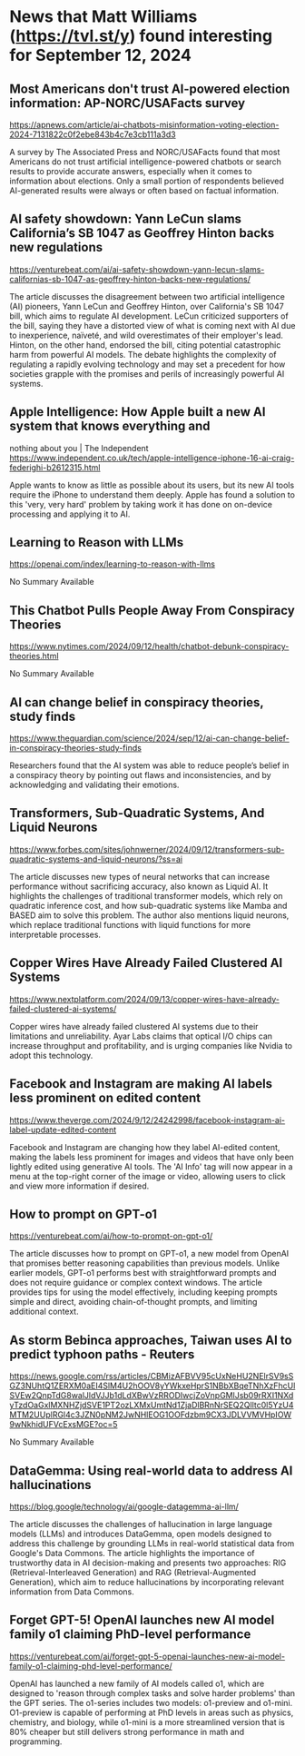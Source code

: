# News that Matt Williams (https://tvl.st/y) found interesting for September 12, 2024

## Most Americans don't trust AI-powered election information: AP-NORC/USAFacts survey
<a href="https://apnews.com/article/ai-chatbots-misinformation-voting-election-2024-7131822c0f2ebe843b4c7e3cb111a3d3" target="_blank">https://apnews.com/article/ai-chatbots-misinformation-voting-election-2024-7131822c0f2ebe843b4c7e3cb111a3d3</a>

A survey by The Associated Press and NORC/USAFacts found that most Americans do not trust artificial intelligence-powered chatbots or search results to provide accurate answers, especially when it comes to information about elections. Only a small portion of respondents believed AI-generated results were always or often based on factual information.

## AI safety showdown: Yann LeCun slams California’s SB 1047 as Geoffrey Hinton backs new regulations
<a href="https://venturebeat.com/ai/ai-safety-showdown-yann-lecun-slams-californias-sb-1047-as-geoffrey-hinton-backs-new-regulations/" target="_blank">https://venturebeat.com/ai/ai-safety-showdown-yann-lecun-slams-californias-sb-1047-as-geoffrey-hinton-backs-new-regulations/</a>

The article discusses the disagreement between two artificial intelligence (AI) pioneers, Yann LeCun and Geoffrey Hinton, over California's SB 1047 bill, which aims to regulate AI development. LeCun criticized supporters of the bill, saying they have a distorted view of what is coming next with AI due to inexperience, naïveté, and wild overestimates of their employer's lead. Hinton, on the other hand, endorsed the bill, citing potential catastrophic harm from powerful AI models. The debate highlights the complexity of regulating a rapidly evolving technology and may set a precedent for how societies grapple with the promises and perils of increasingly powerful AI systems.

## Apple Intelligence: How Apple built a new AI system that knows everything and
nothing about you | The Independent
<a href="https://www.independent.co.uk/tech/apple-intelligence-iphone-16-ai-craig-federighi-b2612315.html" target="_blank">https://www.independent.co.uk/tech/apple-intelligence-iphone-16-ai-craig-federighi-b2612315.html</a>

Apple wants to know as little as possible about its users, but its new AI tools require the iPhone to understand them deeply. Apple has found a solution to this 'very, very hard' problem by taking work it has done on on-device processing and applying it to AI.

## Learning to Reason with LLMs
<a href="https://openai.com/index/learning-to-reason-with-llms" target="_blank">https://openai.com/index/learning-to-reason-with-llms</a>

No Summary Available

## This Chatbot Pulls People Away From Conspiracy Theories
<a href="https://www.nytimes.com/2024/09/12/health/chatbot-debunk-conspiracy-theories.html" target="_blank">https://www.nytimes.com/2024/09/12/health/chatbot-debunk-conspiracy-theories.html</a>

No Summary Available

## AI can change belief in conspiracy theories, study finds
<a href="https://www.theguardian.com/science/2024/sep/12/ai-can-change-belief-in-conspiracy-theories-study-finds" target="_blank">https://www.theguardian.com/science/2024/sep/12/ai-can-change-belief-in-conspiracy-theories-study-finds</a>

Researchers found that the AI system was able to reduce people’s belief in a conspiracy theory by pointing out flaws and inconsistencies, and by acknowledging and validating their emotions.

## Transformers, Sub-Quadratic Systems, And Liquid Neurons
<a href="https://www.forbes.com/sites/johnwerner/2024/09/12/transformers-sub-quadratic-systems-and-liquid-neurons/?ss=ai" target="_blank">https://www.forbes.com/sites/johnwerner/2024/09/12/transformers-sub-quadratic-systems-and-liquid-neurons/?ss=ai</a>

The article discusses new types of neural networks that can increase performance without sacrificing accuracy, also known as Liquid AI. It highlights the challenges of traditional transformer models, which rely on quadratic inference cost, and how sub-quadratic systems like Mamba and BASED aim to solve this problem. The author also mentions liquid neurons, which replace traditional functions with liquid functions for more interpretable processes.

## Copper Wires Have Already Failed Clustered AI Systems
<a href="https://www.nextplatform.com/2024/09/13/copper-wires-have-already-failed-clustered-ai-systems/" target="_blank">https://www.nextplatform.com/2024/09/13/copper-wires-have-already-failed-clustered-ai-systems/</a>

Copper wires have already failed clustered AI systems due to their limitations and unreliability. Ayar Labs claims that optical I/O chips can increase throughput and profitability, and is urging companies like Nvidia to adopt this technology.

## Facebook and Instagram are making AI labels less prominent on edited content
<a href="https://www.theverge.com/2024/9/12/24242998/facebook-instagram-ai-label-update-edited-content" target="_blank">https://www.theverge.com/2024/9/12/24242998/facebook-instagram-ai-label-update-edited-content</a>

Facebook and Instagram are changing how they label AI-edited content, making the labels less prominent for images and videos that have only been lightly edited using generative AI tools. The 'AI Info' tag will now appear in a menu at the top-right corner of the image or video, allowing users to click and view more information if desired.

## How to prompt on GPT-o1
<a href="https://venturebeat.com/ai/how-to-prompt-on-gpt-o1/" target="_blank">https://venturebeat.com/ai/how-to-prompt-on-gpt-o1/</a>

The article discusses how to prompt on GPT-o1, a new model from OpenAI that promises better reasoning capabilities than previous models. Unlike earlier models, GPT-o1 performs best with straightforward prompts and does not require guidance or complex context windows. The article provides tips for using the model effectively, including keeping prompts simple and direct, avoiding chain-of-thought prompts, and limiting additional context.

## As storm Bebinca approaches, Taiwan uses AI to predict typhoon paths - Reuters
<a href="https://news.google.com/rss/articles/CBMizAFBVV95cUxNeHU2NElrSV9sSGZ3NUhtQ1ZERXM0aEI4SlM4U2hOOV8yYWkxeHprS1NBbXBqeTNhXzFhcUlSVEw2QnpTdG8walJldVJJb1dLdXBwVzRRODIwcjZoVnpGMlJsb09rRXI1NXdyTzdOaGxlMXNHZjdSVE1PT2ozLXMxUmtNd1ZjaDlBRnNrSEQ2Qlltc0l5YzU4MTM2UUplRGl4c3JZN0pNM2JwNHlEOG1OOFdzbm9CX3JDLVVMVHpIOW9wNkhidUFVcExsMGE?oc=5" target="_blank">https://news.google.com/rss/articles/CBMizAFBVV95cUxNeHU2NElrSV9sSGZ3NUhtQ1ZERXM0aEI4SlM4U2hOOV8yYWkxeHprS1NBbXBqeTNhXzFhcUlSVEw2QnpTdG8walJldVJJb1dLdXBwVzRRODIwcjZoVnpGMlJsb09rRXI1NXdyTzdOaGxlMXNHZjdSVE1PT2ozLXMxUmtNd1ZjaDlBRnNrSEQ2Qlltc0l5YzU4MTM2UUplRGl4c3JZN0pNM2JwNHlEOG1OOFdzbm9CX3JDLVVMVHpIOW9wNkhidUFVcExsMGE?oc=5</a>

No Summary Available

## DataGemma: Using real-world data to address AI hallucinations
<a href="https://blog.google/technology/ai/google-datagemma-ai-llm/" target="_blank">https://blog.google/technology/ai/google-datagemma-ai-llm/</a>

The article discusses the challenges of hallucination in large language models (LLMs) and introduces DataGemma, open models designed to address this challenge by grounding LLMs in real-world statistical data from Google's Data Commons. The article highlights the importance of trustworthy data in AI decision-making and presents two approaches: RIG (Retrieval-Interleaved Generation) and RAG (Retrieval-Augmented Generation), which aim to reduce hallucinations by incorporating relevant information from Data Commons.

## Forget GPT-5! OpenAI launches new AI model family o1 claiming PhD-level performance
<a href="https://venturebeat.com/ai/forget-gpt-5-openai-launches-new-ai-model-family-o1-claiming-phd-level-performance/" target="_blank">https://venturebeat.com/ai/forget-gpt-5-openai-launches-new-ai-model-family-o1-claiming-phd-level-performance/</a>

OpenAI has launched a new family of AI models called o1, which are designed to 'reason through complex tasks and solve harder problems' than the GPT series. The o1-series includes two models: o1-preview and o1-mini. O1-preview is capable of performing at PhD levels in areas such as physics, chemistry, and biology, while o1-mini is a more streamlined version that is 80% cheaper but still delivers strong performance in math and programming.

